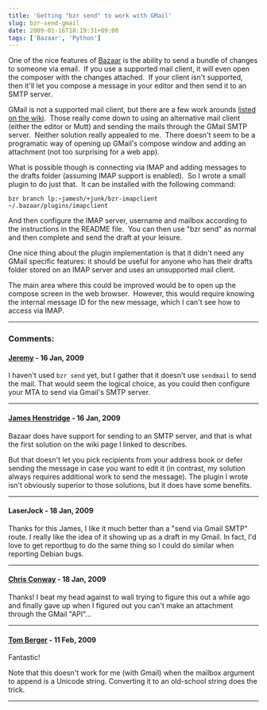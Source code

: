 ```yaml
---
title: 'Getting "bzr send" to work with GMail'
slug: bzr-send-gmail
date: 2009-01-16T18:19:31+09:00
tags: ['Bazaar', 'Python']
---
```


One of the nice features of [Bazaar](http://bazaar-vcs.org/) is the
ability to send a bundle of changes to someone via email.  If you use a
supported mail client, it will even open the composer with the changes
attached.  If your client isn\'t supported, then it\'ll let you compose
a message in your editor and then send it to an SMTP server.

GMail is not a supported mail client, but there are a few work arounds
[listed on the wiki](http://bazaar-vcs.org/BzrSendWithGmail).  Those
really come down to using an alternative mail client (either the editor
or Mutt) and sending the mails through the GMail SMTP server.  Neither
solution really appealed to me.  There doesn\'t seem to be a programatic
way of opening up GMail\'s compose window and adding an attachment (not
too surprising for a web app).

What is possible though is connecting via IMAP and adding messages to
the drafts folder (assuming IMAP support is enabled).  So I wrote a
small plugin to do just that.  It can be installed with the following
command:

    bzr branch lp:~jamesh/+junk/bzr-imapclient ~/.bazaar/plugins/imapclient

And then configure the IMAP server, username and mailbox according to
the instructions in the README file.  You can then use \"bzr send\" as
normal and then complete and send the draft at your leisure.

One nice thing about the plugin implementation is that it didn\'t need
any GMail specific features: it should be useful for anyone who has
their drafts folder stored on an IMAP server and uses an unsupported
mail client.

The main area where this could be improved would be to open up the
compose screen in the web browser.  However, this would require knowing
the internal message ID for the new message, which I can\'t see how to
access via IMAP.

---
### Comments:
#### [Jeremy](http://jeremy.visser.name/) - <time datetime="2009-01-16 19:50:18">16 Jan, 2009</time>

I haven\'t used `bzr send` yet, but I gather that it doesn\'t use
`sendmail` to send the mail. That would seem the logical choice, as you
could then configure your MTA to send via Gmail\'s SMTP server.

---
#### [James Henstridge](http://blogs.gnome.org/jamesh/) - <time datetime="2009-01-16 20:59:20">16 Jan, 2009</time>

Bazaar does have support for sending to an SMTP server, and that is what
the first solution on the wiki page I linked to describes.

But that doesn\'t let you pick recipients from your address book or
defer sending the message in case you want to edit it (in contrast, my
solution always requires additional work to send the message). The
plugin I wrote isn\'t obviously superior to those solutions, but it does
have some benefits.

---
#### LaserJock - <time datetime="2009-01-18 01:53:48">18 Jan, 2009</time>

Thanks for this James, I like it much better than a \"send via Gmail
SMTP\" route. I really like the idea of it showing up as a draft in my
Gmail. In fact, I\'d love to get reportbug to do the same thing so I
could do similar when reporting Debian bugs.

---
#### [Chris Conway](http://procrastiblog.com/) - <time datetime="2009-01-18 02:35:48">18 Jan, 2009</time>

Thanks! I beat my head against to wall trying to figure this out a while
ago and finally gave up when I figured out you can\'t make an attachment
through the GMail \"API\"\...

---
#### [Tom Berger](http://intellectronica.net/) - <time datetime="2009-02-11 02:45:03">11 Feb, 2009</time>

Fantastic!

Note that this doesn\'t work for me (with Gmail) when the mailbox
argument to append is a Unicode string. Converting it to an old-school
string does the trick.

---
